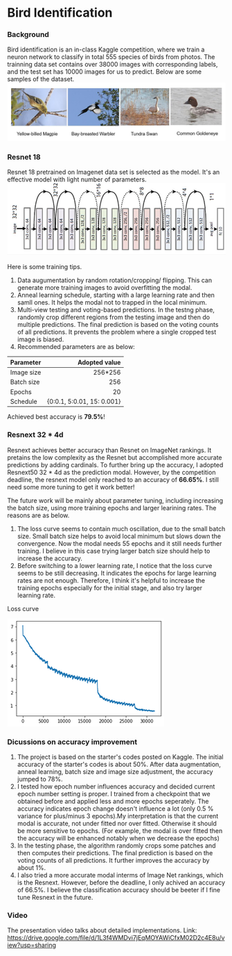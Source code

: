 # Bird Identification
### Background
Bird identification is an in-class Kaggle competition, where we train a neuron network to classify in total 555 species of birds from photos. 
The trainning data set contains over 38000 images with corresponding labels, and the test set has 10000 images for us to predict. Below are some samples of the dataset.
![Examples from the data set](https://github.com/alecgao066/Bird-identification/blob/main/Demo/examples.JPG)
### Resnet 18
Resnet 18 pretrained on Imagenet data set is selected as the model. It's an effective model with light number of parameters. 
![Resnet 18](https://github.com/alecgao066/Bird-identification/blob/main/Demo/res18.JPG)

Here is some training tips.
1. Data augumentation by random rotation/cropping/ flipping. This can generate more training images to avoid overfitting the modal.
2. Anneal learning schedule, starting with a large learning rate and then samll ones. It helps the modal not to trapped in the local minimum. 
3. Multi-view testing and voting-based predictions. In the testng phase, randomly crop different regions from the testing image and then do multiple predictions. The final prediction is based on the voting counts of all predictions. It prevents the problem where a single cropped test image is biased.
4. Recommended parameters are as below:

| Parameter  | Adopted value |  
| --------   | -----:   | 
| Image size | 256*256  |  
| Batch size | 256      |  
| Epochs     |20        |
| Schedule   | {0:0.1, 5:0.01, 15: 0.001}      | 

Achieved best accuracy is **79.5%**!

### Resnext 32 * 4d
Resnext achieves better accuracy than Resnet on ImageNet rankings. It pretains the low complexity as the Resnet but accomplished more accurate predictions by adding cardinals. To further bring up the accuracy, I adopted Resnext50 32 * 4d as the prediction modal. However, by the competition deadline, the resnext model only reached to an accuracy of **66.65%**. I still need some more tuning to get it work better!

The future work will be mainly about parameter tuning, including increasing the batch size, using more training epochs and larger learining rates. The reasons are as below. 
1. The loss curve seems to contain much oscillation, due to the small batch size. Small batch size helps to avoid local minimum but slows down the convergence. Now the modal needs 55 epochs and it still needs further training. I believe in this case trying larger batch size should help to increase the accuracy.
2. Before switching to a lower learning rate, I notice that the loss curve seems to be still decreasing. It indicates the epochs for large learning rates are not enough. Therefore, I think it's helpful to increase the training epochs especially for the initial stage, and also try larger learning rate.

Loss curve

![Loss curve](https://github.com/alecgao066/Bird-identification/blob/main/Demo/download2.png)

### Dicussions on accuracy improvement
1. The project is based on the starter's codes posted on Kaggle. The initial accuracy of the starter's codes is about 50%. After data augmentation, anneal learning, batch size and image size adjustment, the accuracy jumped to 78%.
2. I tested how epoch number influences accuracy and decided current epoch number setting is proper. I trained from a checkpoint that we obtained before and applied less and more epochs seperately. The accuracy indicates epoch change doesn't influence a lot (only 0.5 % variance for plus/minus 3 epochs).My interpretation is that the current modal is accurate, not under fitted nor over fitted. Otherwise it should be more sensitive to epochs. (For example, the modal is over fitted then the accuracy will be enhanced notably when we decrease the epochs)
3. In the testing phase, the algorithm randomly crops some patches and then computes their predictions. The final prediction is based on the voting counts of all predictions. It further improves the accuracy by about 1%.
4. I also tried a more accurate modal interms of Image Net rankings, which is the Resnext. However, before the deadline, I only achived an accuracy of 66.5%. I believe the classification accuracy should be beeter if I fine tune Resnext in the future.
### Video
The presentation video talks about detailed implementations.
Link: https://drive.google.com/file/d/1L3f4WMDvi7jEqMOYAWiCfxM02D2c4E8u/view?usp=sharing
